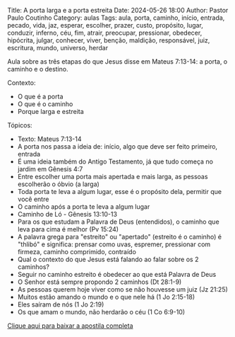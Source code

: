 Title: A porta larga e a porta estreita
Date: 2024-05-26 18:00
Author: Pastor Paulo Coutinho
Category: aulas
Tags: aula, porta, caminho, início, entrada, pecado, vida, jaz, esperar, escolher, prazer, custo, propósito, lugar, conduzir, inferno, céu, fim, atrair, preocupar, pressionar, obedecer, hipócrita, julgar, conhecer, viver, benção, maldição, responsável, juiz, escritura, mundo, universo, herdar

Aula sobre as três etapas do que Jesus disse em Mateus 7:13-14: a porta, o caminho e o destino.

Contexto:

- O que é a porta
- O que é o caminho
- Porque larga e estreita

Tópicos:

- Texto: Mateus 7:13-14
- A porta nos passa a ideia de: início, algo que deve ser feito primeiro, entrada
- É uma ideia também do Antigo Testamento, já que tudo começa no jardim em Gênesis 4:7
- Entre escolher uma porta mais apertada e mais larga, as pessoas escolherão o óbvio (a larga)
- Toda porta te leva a algum lugar, esse é o propósito dela, permitir que você entre
- O caminho após a porta te leva a algum lugar
- Caminho de Ló - Gênesis 13:10-13
- Para os que estudam a Palavra de Deus (entendidos), o caminho que leva para cima é melhor (Pv 15:24)
- A palavra grega para "estreito" ou "apertado" (estreito é o caminho) é "thlibó" e significa: prensar como uvas, espremer, pressionar com firmeza, caminho comprimido, contraído
- Qual o contexto do que Jesus está falando ao falar sobre os 2 caminhos?
- Seguir no caminho estreito é obedecer ao que está Palavra de Deus
- O Senhor está sempre propondo 2 caminhos (Dt 28:1-9)
- As pessoas querem hoje viver como se não houvesse um juiz (Jz 21:25)
- Muitos estão amando o mundo e o que nele há (1 Jo 2:15-18)
- Eles saíram de nós (1 Jo 2:19)
- Os que amam o mundo, não herdarão o céu (1 Co 6:9-10)

[Clique aqui para baixar a apostila completa](https://www.dropbox.com/scl/fi/xgmk05zwh0il61j2t4i6q/Aula-EBD-A-porta-larga-e-a-porta-estreita-26_05_2024.pdf?rlkey=rrascwmj9t9tjczrvs90eqqpb&dl=1)
